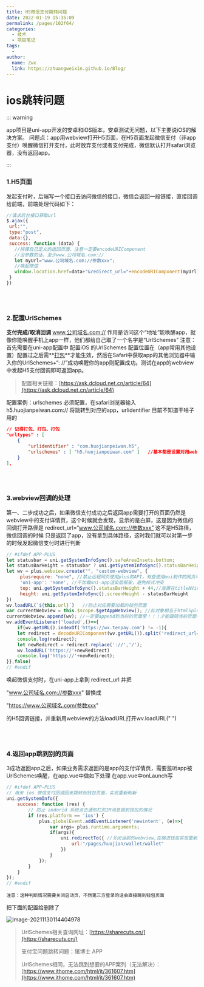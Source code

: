 ```yaml
---
title: H5微信支付跳转问题
date: 2022-01-19 15:35:09
permalink: /pages/102f64/
categories:
  - 技术
  - 项目笔记
tags:
  - 
author: 
  name: Zwx
  link: https://zhuangweixin.github.io/Blog/
---
```

# ios跳转问题

::: warning

app项目是uni-app开发的安卓和iOS版本，安卓测试无问题，以下主要说iOS的解决方案。
问题点：app用webview打开H5页面，在H5页面发起微信支付（非app支付）唤醒微信打开支付，此时放弃支付或者支付完成，微信默认打开safari浏览器，没有返回app。

:::

### 1.H5页面

发起支付时，后端写一个接口去访问微信的接口，微信会返回一段链接，直接回调给前端，前端处理代码如下：

```js
//请求后台接口获取url
$.ajax({
 url:"",
 type:"post",
 data:{},
 success: function (data) {
   //拼接自己定义的返回页面，注意一定要encodeURIComponent
   //没参数的话，至少www.公司域名.com://
   let myUrl="www.公司域名.com://参数xxx";
   //唤起微信
   window.location.href=data+"&redirect_url="+encodeURIComponent(myUrl);
 }
})
```



<br/><br/>

### 2.配置UrlSchemes

**支付完成/取消回调**
www.公司域名.com:// 作用是访问这个“地址”能唤醒app，就像你能唤醒手机上app一样，他们都给自己取了一个名字是“UrlSchemes”
注意：首先需要在uni-app配置中 配置iOS 的UrlSchemes 配置位置在（app常用其他设置）配置过之后需**<u>打包</u>**才能生效，然后在Safari中获取app的其他浏览器中输入你的UrlSchemes+“: //”成功唤醒你的app则配置成功。测试在app的webview中发起H5支付回调即可返回app。

> 配置相关链接：[https://ask.dcloud.net.cn/article/64](https://ask.dcloud.net.cn/article/64)

配置案例：urlschemes 必须配置，在safari浏览器输入 h5.huojianpeiwan.com:// 将跳转到对应的app，urlidentifier 目前不知道干啥子用的

```json
// 记得打包、打包、打包
"urltypes" : [
    {
        "urlidentifier" : "com.huojianpeiwan.h5",
        "urlschemes" : [ "h5.huojianpeiwan.com" ]	//基本都是设置对用webview钱包的链接
    }
],
```



<br/><br/>

### 3.webview回调的处理

第一、二步成功之后，如果微信支付成功之后返回app需要打开的页面仍然是webview中的支付详情页，这个时候就会发现，显示的是白屏，这是因为微信的回调打开路径是
redirect_url=“www.公司域名.com://参数xxx”
这不是H5路径，微信回调的时候 只是返回了app，没有拿到具体路径，这时我们就可以对第一步的时候发起微信支付时进行判断

```js
// #ifdef APP-PLUS
let statusbar = uni.getSystemInfoSync().safeAreaInsets.bottom;	
let statusBarHeight = statusbar ? uni.getSystemInfoSync().statusBarHeight : (uni.getSystemInfoSync().statusBarHeight + 44)；	//用来判断是否有安全距离设置高度	
let wv = plus.webview.create("", "custom-webview", {
	 plusrequire: "none", //禁止远程网页使用plus的API，有些使用mui制作的网页可能会监听plus.key，造成关闭页面混乱，可以通过这种方式禁止
	 'uni-app': 'none', //不加载uni-app渲染层框架，避免样式冲突
	 top: uni.getSystemInfoSync().statusBarHeight + 44,//放置在titleNView下方。如果还想在webview上方加个地址栏的什么的，可以继续降低TOP值
	 height: uni.getSystemInfoSync().screenHeight - statusBarHeight
})
wv.loadURL(`${this.url}`)	//防止对应需要加载的钱包页面
var currentWebview = this.$scope.$getAppWebview(); //此对象相当于html5plus里的plus.webview.currentWebview()。在uni-app里vue页面直接使用plus.webview.currentWebview()无效，非v3编译模式使用this.$mp.page.$getAppWebview()
currentWebview.append(wv); //一定要append到当前的页面里！！！才能跟随当前页面一起做动画，一起关闭
wv.addEventListener('loaded',()=>{
	if(wv.getURL().indexOf('https://wx.tenpay.com') != -1){
	let redirect = decodeURIComponent(wv.getURL()).split('redirect_url=')[1];
	console.log(redirect);
	let newRedirect = redirect.replace('://','/');
	wv.loadURL('https://'+newRedirect)
	console.log('https://'+newRedirect); 
}},false)
// #endif

```

唤起微信支付时，在uni-app上拿到 redirect_url 并把

"www.公司域名.com://参数xxx"       替换成

"https://www.公司域名.com/参数xxx"

的H5回调链接，并重新用webview的方法loadURL打开wv.loadURL(" ")



<br/><br/>

### 4.返回app跳到别的页面

3成功返回app之后，如果业务需求返回的是app的支付详情页，需要监听app被UrlSchemes唤醒，在app.vue中做如下处理
在app.vue中onLaunch写

```js
// #ifdef APP-PLUS
// 用来 ios 微信支付回调回来跳转到钱包页面，实现重新刷新
uni.getSystemInfo({
    success: function (res) {
        // 防止 andorid 系统点击通知栏的IM消息跳到钱包的情况
        if (res.platform == 'ios') {
            plus.globalEvent.addEventListener('newintent', (e)=>{
                var args= plus.runtime.arguments;  
                if(args){
                    uni.redirectTo({ //关闭当前的webview,在跳进钱包实现重新刷新
                        url:"/pages/huojian/wallet/wallet"
                    })
                }
            });
        }
    }
});
// #endif
```



`注意：这种判断情况需要关闭启动页，不然第三方登录的话会直接跳到钱包页面`

把下面的配置给删除了

![image-20211130114404978](http://xin.img.alicbin.com/img/image-20211130114404978.png)



> UrlSchemes相关查询网址：[https://sharecuts.cn/](https://sharecuts.cn/)
>
> 支付宝问题跳转问题：猪博士  APP
>
> UrlSchemes相同，无法跳到想要的APP案列（无法解决）：[https://www.ithome.com/html/it/361607.htm](https://www.ithome.com/html/it/361607.htm)

